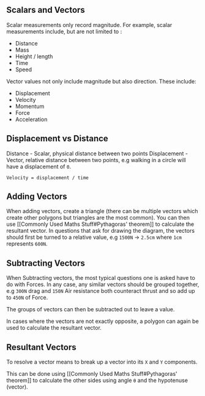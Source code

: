 ## Scalars and Vectors

Scalar measurements only record magnitude. For example, scalar measurements include, but are not limited to :
 - Distance
 - Mass
 - Height / length
 - Time
 - Speed

Vector values not only include magnitude but also direction. These include:
 - Displacement
 - Velocity
 - Momentum
 - Force
 - Acceleration 

## Displacement vs Distance
Distance - Scalar, physical distance between two points
Displacement - Vector, relative distance between two points, e.g walking in a circle will have a displacement of `0`.

`Velocity = displacement / time`

## Adding Vectors
When adding vectors, create a triangle (there can be multiple vectors which create other polygons but triangles are the most common). You can then use [[Commonly Used Maths Stuff#Pythagoras' theorem]] to calculate the resultant vector. 
In questions that ask for drawing the diagram, the vectors should first be turned to a relative value, e.g `1500N` -> `2.5cm` where `1cm` represents `600N`.

## Subtracting Vectors
When Subtracting vectors, the most typical questions one is asked have to do with Forces. In any case, any similar vectors should be grouped together, e.g `300N` drag and `150N` Air resistance both counteract thrust and so add up to `450N` of Force.

The groups of vectors can then be subtracted out to leave a value. 

In cases where the vectors are not exactly opposite, a polygon can again be used to calculate the resultant vector.

## Resultant Vectors
To resolve a vector means to break up a vector into its `X` and `Y` components.

This can be done using [[Commonly Used Maths Stuff#Pythagoras' theorem]] to calculate the other sides using angle `θ`
and the hypotenuse (vector).